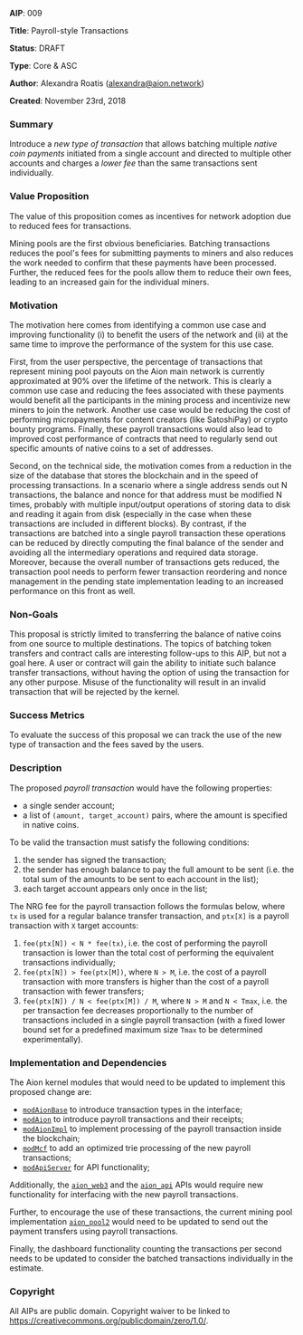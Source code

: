 **AIP**: 009

**Title**: Payroll-style Transactions

**Status**: DRAFT

**Type**: Core & ASC

**Author**: Alexandra Roatis (alexandra@aion.network)

**Created**: November 23rd, 2018

### Summary

Introduce a _new type of transaction_ that allows batching multiple _native coin payments_ initiated from a single account and directed to multiple other accounts and charges a _lower fee_ than the same transactions sent individually.

### Value Proposition

The value of this proposition comes as incentives for network adoption due to reduced fees for transactions.

Mining pools are the first obvious beneficiaries. Batching transactions reduces the pool's fees for submitting payments to miners and also reduces the work needed to confirm that these payments have been processed. Further, the reduced fees for the pools allow them to reduce their own fees, leading to an increased gain for the individual miners.

### Motivation

The motivation here comes from identifying a common use case and improving functionality (i) to benefit the users of the network and (ii) at the same time to improve the performance of the system for this use case.

First, from the user perspective, the percentage of transactions that represent mining pool payouts on the Aion main network is currently approximated at 90% over the lifetime of the network. This is clearly a common use case and reducing the fees associated with these payments would benefit all the participants in the mining process and incentivize new miners to join the network. Another use case would be reducing the cost of performing micropayments for content creators (like SatoshiPay) or crypto bounty programs. Finally, these payroll transactions would also lead to improved cost performance of contracts that need to regularly send out specific amounts of native coins to a set of addresses.

Second, on the technical side, the motivation comes from a reduction in the size of the database that stores the blockchain and in the speed of processing transactions. In a scenario where a single address sends out N transactions, the balance and nonce for that address must be modified N times, probably with multiple input/output operations of storing data to disk and reading it again from disk (especially in the case when these transactions are included in different blocks). By contrast, if the transactions are batched into a single payroll transaction these operations can be reduced by directly computing the final balance of the sender and avoiding all the intermediary operations and required data storage. Moreover, because the overall number of transactions gets reduced, the transaction pool needs to perform fewer transaction reordering and nonce management in the pending state implementation leading to an increased performance on this front as well.

### Non-Goals

This proposal is strictly limited to transferring the balance of native coins from one source to multiple destinations. The topics of batching token transfers and contract calls are interesting follow-ups to this AIP, but not a goal here. A user or contract will gain the ability to initiate such balance transfer transactions, without having the option of using the transaction for any other purpose. Misuse of the functionality will result in an invalid transaction that will be rejected by the kernel.

### Success Metrics

To evaluate the success of this proposal we can track the use of the new type of transaction and the fees saved by the users.

### Description

The proposed _payroll transaction_ would have the following properties:
- a single sender account;
- a list of `(amount, target_account)` pairs, where the amount is specified in native coins.

To be valid the transaction must satisfy the following conditions:
1. the sender has signed the transaction;
2. the sender has enough balance to pay the full amount to be sent (i.e. the total sum of the amounts to be sent to each account in the list);
3. each target account appears only once in the list;

The NRG fee for the payroll transaction follows the formulas below, where `tx` is used for a regular balance transfer transaction, and `ptx[X]` is a payroll transaction with `X` target accounts:
1. `fee(ptx[N]) < N * fee(tx)`, i.e. the cost of performing the payroll transaction is lower than the total cost of performing the equivalent transactions individually;
2. `fee(ptx[N]) > fee(ptx[M])`, where `N > M`, i.e. the cost of a payroll transaction with more transfers is higher than the cost of a payroll transaction with fewer transfers;
3. `fee(ptx[N]) / N < fee(ptx[M]) / M`, where `N > M` and `N < Tmax`, i.e. the per transaction fee decreases proportionally to the number of transactions included in a single payroll transaction (with a fixed lower bound set for a predefined maximum size `Tmax` to be determined experimentally).

### Implementation and Dependencies

The Aion kernel modules that would need to be updated to implement this proposed change are:
* [`modAionBase`](https://github.com/aionnetwork/aion/tree/master/modAionBase) to introduce transaction types in the interface;
* [`modAion`](https://github.com/aionnetwork/aion/tree/master/modAion) to introduce payroll transactions and their receipts;
* [`modAionImpl`](https://github.com/aionnetwork/aion/tree/master/modAionImpl) to implement processing of the payroll transaction inside the blockchain;
* [`modMcf`](https://github.com/aionnetwork/aion/tree/master/modMcf) to add an optimized trie processing of the new payroll transactions;
* [`modApiServer`](https://github.com/aionnetwork/aion/tree/master/modApiServer) for API functionality;

Additionally, the [`aion_web3`](https://github.com/aionnetwork/aion_web3) and the [`aion_api`](https://github.com/aionnetwork/aion_api) APIs would require new functionality for interfacing with the new payroll transactions.

Further, to encourage the use of these transactions, the current mining pool implementation [`aion_pool2`](https://github.com/aionnetwork/aion_pool2) would need to be updated to send out the payment transfers using payroll transactions.

Finally, the dashboard functionality counting the transactions per second needs to be updated to consider the batched transactions individually in the estimate.

### Copyright

All AIPs are public domain. Copyright waiver to be linked to https://creativecommons.org/publicdomain/zero/1.0/.
